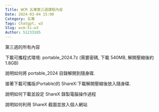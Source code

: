 ```yaml
---
Title: WCM 五專第三週課程內容
Date: 2024-03-04 15:00
Category: 五專
Tags: Chatgpt, w3
Slug: wcm-5i-w3
Author: 51233105
---
```


第三週的所有內容

<!-- PELICAN_END_SUMMARY -->

下載可攜程式環境: portable_2024.7z (需要密碼, 下載 540MB, 解開壓縮後約 1.8GB)

說明如何將 portable_2024 目錄解開到隨身碟.

接著下載可攜版(Portable)的 ShareX:下載解開壓縮後放入隨身碟.

說明如何下載並設定 ShareX 錄製電腦操作過程

說明如何利用 ShareX 截圖並放入個人網站